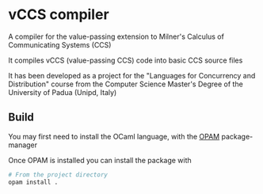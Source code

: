 # vCCS compiler
A compiler for the value-passing extension to Milner's Calculus of Communicating Systems (CCS)

It compiles vCCS (value-passing CCS) code into basic CCS source files

It has been developed as a project for the "Languages for Concurrency and Distribution" course from the Computer Science Master's Degree of the University of Padua (Unipd, Italy)

## Build
You may first need to install the OCaml language, with the [OPAM](https://opam.ocaml.org/) package-manager

Once OPAM is installed you can install the package with
```bash
# From the project directory
opam install .
```
